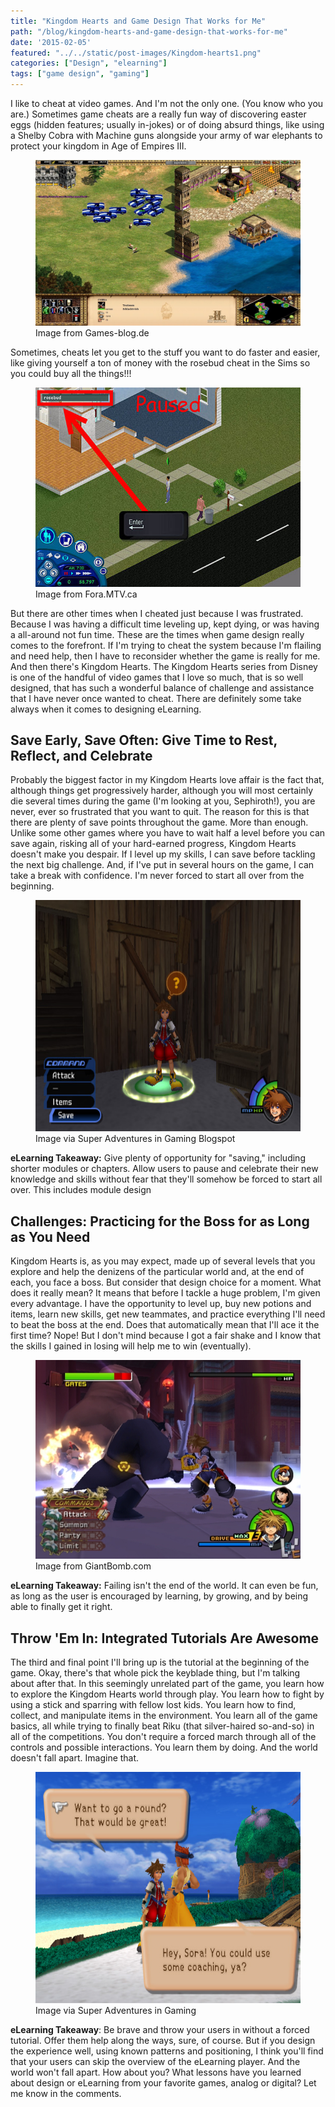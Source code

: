 ```yaml
---
title: "Kingdom Hearts and Game Design That Works for Me"
path: "/blog/kingdom-hearts-and-game-design-that-works-for-me"
date: '2015-02-05'
featured: "../../static/post-images/Kingdom-hearts1.png"
categories: ["Design", "elearning"]
tags: ["game design", "gaming"]
---
```


I like to cheat at video games. And I'm not the only one. (You know who you are.) Sometimes game cheats are a really fun way of discovering easter eggs (hidden features; usually in-jokes) or of doing absurd things, like using a Shelby Cobra with Machine guns alongside your army of war elephants to protect your kingdom in Age of Empires III.

<figure>
  <img src="../../static/post-images/aoe_2_hd_cobra.jpg" alt="Age of Empires" />
  <figcaption>Image from Games-blog.de</figcaption>
</figure>

Sometimes, cheats let you get to the stuff you want to do faster and easier, like giving yourself a ton of money with the rosebud cheat in the Sims so you could buy all the things!!!

<figure>
  <img src="../../static/post-images/rosebud.jpg" alt="SIMS rosebud cheat" />
  <figcaption>Image from Fora.MTV.ca</figcaption>
</figure>

But there are other times when I cheated just because I was frustrated. Because I was having a difficult time leveling up, kept dying, or was having a all-around not fun time. These are the times when game design really comes to the forefront. If I'm trying to cheat the system because I'm flailing and need help, then I have to reconsider whether the game is really for me. And then there's Kingdom Hearts. The Kingdom Hearts series from Disney is one of the handful of video games that I love so much, that is so well designed, that has such a wonderful balance of challenge and assistance that I have never once wanted to cheat. There are definitely some take always when it comes to designing eLearning.

## Save Early, Save Often: Give Time to Rest, Reflect, and Celebrate

Probably the biggest factor in my Kingdom Hearts love affair is the fact that, although things get progressively harder, although you will most certainly die several times during the game (I'm looking at you, Sephiroth!), you are never, ever so frustrated that you want to quit. The reason for this is that there are plenty of save points throughout the game. More than enough. Unlike some other games where you have to wait half a level before you can save again, risking all of your hard-earned progress, Kingdom Hearts doesn't make you despair. If I level up my skills, I can save before tackling the next big challenge. And, if I've put in several hours on the game, I can take a break with confidence. I'm never forced to start all over from the beginning.

<figure>
  <img src="../../static/post-images/Kingdom_Hearts_PS2_10.jpg" alt="Kingdom hearts save" />
  <figcaption>Image via Super Adventures in Gaming Blogspot</figcaption>
</figure>

**eLearning Takeaway:** Give plenty of opportunity for "saving," including shorter modules or chapters. Allow users to pause and celebrate their new knowledge and skills without fear that they'll somehow be forced to start all over. This includes module design

## Challenges: Practicing for the Boss for as Long as You Need

Kingdom Hearts is, as you may expect, made up of several levels that you explore and help the denizens of the particular world and, at the end of each, you face a boss. But consider that design choice for a moment. What does it really mean? It means that before I tackle a huge problem, I'm given every advantage. I have the opportunity to level up, buy new potions and items, learn new skills, get new teammates, and practice everything I'll need to beat the boss at the end. Does that automatically mean that I'll ace it the first time? Nope! But I don't mind because I got a fair shake and I know that the skills I gained in losing will help me to win (eventually).

<figure>
  <img src="../../static/post-images/571955-kingdom_hearts_ii.238292.jpg" alt="Kingdom hearts II battle" />
  <figcaption>Image from GiantBomb.com</figcaption>
</figure>

**eLearning Takeaway:** Failing isn't the end of the world. It can even be fun, as long as the user is encouraged by learning, by growing, and by being able to finally get it right.

## Throw 'Em In: Integrated Tutorials Are Awesome

The third and final point I'll bring up is the tutorial at the beginning of the game. Okay, there's that whole pick the keyblade thing, but I'm talking about after that. In this seemingly unrelated part of the game, you learn how to explore the Kingdom Hearts world through play. You learn how to fight by using a stick and sparring with fellow lost kids. You learn how to find, collect, and manipulate items in the environment. You learn all of the game basics, all while trying to finally beat Riku (that silver-haired so-and-so) in all of the competitions. You don't require a forced march through all of the controls and possible interactions. You learn them by doing. And the world doesn't fall apart. Imagine that.

<figure>
  <img src="../../static/post-images/Kingdom_Hearts_PS2_14.jpg" alt="Kingdom hearts II try again" />
  <figcaption>Image via Super Adventures in Gaming</figcaption>
</figure>

**eLearning Takeaway**: Be brave and throw your users in without a forced tutorial. Offer them help along the ways, sure, of course. But if you design the experience well, using known patterns and positioning, I think you'll find that your users can skip the overview of the eLearning player. And the world won't fall apart. How about you? What lessons have you learned about design or eLearning from your favorite games, analog or digital? Let me know in the comments.
